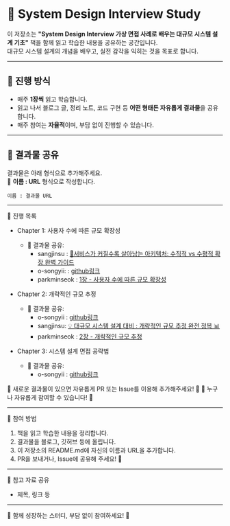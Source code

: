 # 📘 System Design Interview Study

이 저장소는 **"System Design Interview 가상 면접 사례로 배우는 대규모 시스템 설계 기초"** 책을 함께 읽고 학습한 내용을 공유하는 공간입니다.  
대규모 시스템 설계의 개념을 배우고, 실전 감각을 익히는 것을 목표로 합니다.

---

## 📅 진행 방식

- 매주 **1장씩** 읽고 학습합니다.  
- 읽고 나서 블로그 글, 정리 노트, 코드 구현 등 **어떤 형태든 자유롭게 결과물**을 공유합니다.  
- 매주 참여는 **자율적**이며, 부담 없이 진행할 수 있습니다.

---

## 📌 결과물 공유

결과물은 아래 형식으로 추가해주세요.  
📌 **이름 : URL** 형식으로 작성합니다.

```plaintext
이름 : 결과물 URL
```

---
📖 진행 목록
- Chapter 1: 사용자 수에 따른 규모 확장성
  - 🔗 결과물 공유:
    - sangjinsu : [📌서비스가 커질수록 살아남는 아키텍처: 수직적 vs 수평적 확장 완벽 가이드](https://velog.io/@sangjinsu/%EC%84%9C%EB%B9%84%EC%8A%A4%EA%B0%80-%EC%BB%A4%EC%A7%88%EC%88%98%EB%A1%9D-%EC%82%B4%EC%95%84%EB%82%A8%EB%8A%94-%EC%95%84%ED%82%A4%ED%85%8D%EC%B2%98-%EC%88%98%EC%A7%81%EC%A0%81-vs-%EC%88%98%ED%8F%89%EC%A0%81-%ED%99%95%EC%9E%A5-%EC%99%84%EB%B2%BD-%EA%B0%80%EC%9D%B4%EB%93%9C)
    - o-songyii: : [github링크](https://github.com/o-songyii/MyLibrary/blob/main/%EA%B0%80%EC%83%81%20%EB%A9%B4%EC%A0%91%20%EC%82%AC%EB%A1%80%EB%A1%9C%20%EB%B0%B0%EC%9A%B0%EB%8A%94%20%EB%8C%80%EA%B7%9C%EB%AA%A8%20%EC%8B%9C%EC%8A%A4%ED%85%9C%20%EC%84%A4%EA%B3%84%20%EA%B8%B0%EC%B4%88/1%EC%9E%A5/%EC%82%AC%EC%9A%A9%EC%9E%90%20%EC%88%98%EC%97%90%20%EB%94%B0%EB%A5%B8%20%EA%B7%9C%EB%AA%A8%20%ED%99%95%EC%9E%A5%EC%84%B1.md)
    - parkminseok : [1장 - 사용자 수에 따른 규모 확장성](https://github.com/wonbanyama/study/blob/main/%EA%B0%80%EC%83%81%20%EB%A9%B4%EC%A0%91%20%EC%82%AC%EB%A1%80%EB%A1%9C%20%EB%B0%B0%EC%9A%B0%EB%8A%94%20%EB%8C%80%EA%B7%9C%EB%AA%A8%20%EC%8B%9C%EC%8A%A4%ED%85%9C%20%EC%84%A4%EA%B3%84%20%EA%B8%B0%EC%B4%88/1%EC%9E%A5/%EC%82%AC%EC%9A%A9%EC%9E%90%20%EC%88%98%EC%97%90%20%EB%94%B0%EB%A5%B8%20%EA%B7%9C%EB%AA%A8%20%ED%99%95%EC%9E%A5%EC%84%B1.md)

- Chapter 2: 개략적인 규모 추정
  - 🔗 결과물 공유:
    - o-songyii : [github링크](https://github.com/o-songyii/MyLibrary/blob/main/%EA%B0%80%EC%83%81%20%EB%A9%B4%EC%A0%91%20%EC%82%AC%EB%A1%80%EB%A1%9C%20%EB%B0%B0%EC%9A%B0%EB%8A%94%20%EB%8C%80%EA%B7%9C%EB%AA%A8%20%EC%8B%9C%EC%8A%A4%ED%85%9C%20%EC%84%A4%EA%B3%84%20%EA%B8%B0%EC%B4%88/2%EC%9E%A5/%EA%B0%9C%EB%9E%B5%EC%A0%81%EC%9D%B8%20%EA%B7%9C%EB%AA%A8%20%EC%B6%94%EC%A0%95.md)
    - sangjinsu: [💡 대규모 시스템 설계 대비 : 개략적인 규모 추정 완전 정복 📊](https://velog.io/@sangjinsu/%EB%8C%80%EA%B7%9C%EB%AA%A8-%EC%8B%9C%EC%8A%A4%ED%85%9C-%EC%84%A4%EA%B3%84-%EB%8C%80%EB%B9%84-%EA%B0%9C%EB%9E%B5%EC%A0%81%EC%9D%B8-%EA%B7%9C%EB%AA%A8-%EC%B6%94%EC%A0%95-%EC%99%84%EC%A0%84-%EC%A0%95%EB%B3%B5)
    - parkminseok : [2장 - 개략적인 규모 추정](https://github.com/wonbanyama/study/blob/main/%EA%B0%80%EC%83%81%20%EB%A9%B4%EC%A0%91%20%EC%82%AC%EB%A1%80%EB%A1%9C%20%EB%B0%B0%EC%9A%B0%EB%8A%94%20%EB%8C%80%EA%B7%9C%EB%AA%A8%20%EC%8B%9C%EC%8A%A4%ED%85%9C%20%EC%84%A4%EA%B3%84%20%EA%B8%B0%EC%B4%88/2%EC%9E%A5/%EA%B0%9C%EB%9E%B5%EC%A0%81%EC%9D%B8%20%EA%B7%9C%EB%AA%A8%20%EC%B6%94%EC%A0%95.md)

- Chapter 3: 시스템 설계 면접 공략법
  - 🔗 결과물 공유:
    - o-songyii : [github링크](https://github.com/o-songyii/MyLibrary/blob/main/%EA%B0%80%EC%83%81%20%EB%A9%B4%EC%A0%91%20%EC%82%AC%EB%A1%80%EB%A1%9C%20%EB%B0%B0%EC%9A%B0%EB%8A%94%20%EB%8C%80%EA%B7%9C%EB%AA%A8%20%EC%8B%9C%EC%8A%A4%ED%85%9C%20%EC%84%A4%EA%B3%84%20%EA%B8%B0%EC%B4%88/3%EC%9E%A5/%EC%8B%9C%EC%8A%A4%ED%85%9C%20%EC%84%A4%EA%B3%84%20%EB%A9%B4%EC%A0%91%20%EA%B3%B5%EB%9E%B5%EB%B2%95.md)

📌 새로운 결과물이 있으면 자유롭게 PR 또는 Issue를 이용해 추가해주세요! 🎉
📌 누구나 자유롭게 참여할 수 있습니다! 🚀

---

🤝 참여 방법
1. 책을 읽고 학습한 내용을 정리합니다.
2. 결과물을 블로그, 깃허브 등에 올립니다.
3. 이 저장소의 README.md에 자신의 이름과 URL을 추가합니다.
4. PR을 보내거나, Issue에 공유해 주세요! 🙌

--- 

🔗 참고 자료 공유
- 제목, 링크 등

---

🚀 함께 성장하는 스터디, 부담 없이 참여하세요! 🎉

